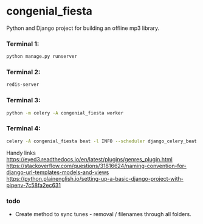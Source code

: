 # congenial_fiesta
Python and Django project for building an offline mp3 library.

### Terminal 1:
```bash
python manage.py runserver
```

### Terminal 2:
```bash
redis-server
```

### Terminal 3:
```bash
python -m celery -A congenial_fiesta worker
```

### Terminal 4:
```bash
celery -A congenial_fiesta beat -l INFO --scheduler django_celery_beat.schedulers:DatabaseScheduler
```

Handy links
https://eyed3.readthedocs.io/en/latest/plugins/genres_plugin.html
https://stackoverflow.com/questions/31816624/naming-convention-for-django-url-templates-models-and-views
https://python.plainenglish.io/setting-up-a-basic-django-project-with-pipenv-7c58fa2ec631


### todo

- Create method to sync tunes - removal / filenames through all folders.